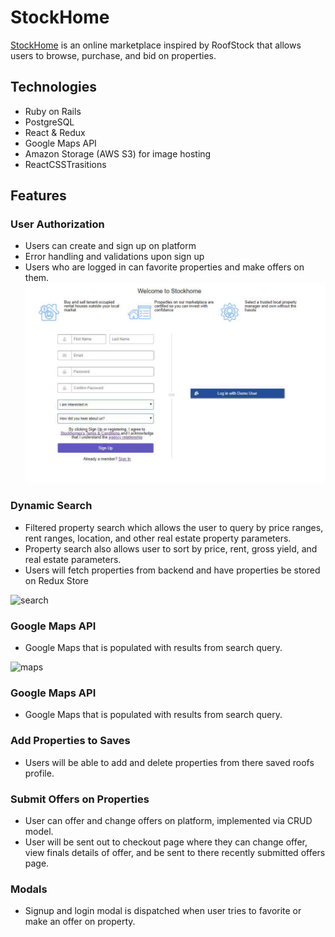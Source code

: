 # StockHome

[StockHome](https://stockhome-app.herokuapp.com/#/) is an online marketplace inspired by RoofStock that allows users to browse, purchase, and bid on properties.

## Technologies

* Ruby on Rails
* PostgreSQL
* React & Redux
* Google Maps API
* Amazon Storage (AWS S3) for image hosting
* ReactCSSTrasitions


## Features

### User Authorization
* Users can create and sign up on platform
* Error handling and validations upon sign up
* Users who are logged in can favorite properties and make offers on them.
 ![signup](/app/assets/images/signup.gif)


### Dynamic Search
* Filtered property search which allows the user to query by price ranges, rent ranges, location, and other real estate property parameters.
* Property search also allows user to sort by price, rent, gross yield, and real estate parameters.
* Users will fetch properties from backend and have properties be stored on Redux Store


![search](/app/assets/images/search.gif)

### Google Maps API
*  Google Maps that is populated with results from search query.

![maps](/app/assets/images/maps.gif)


### Google Maps API
*  Google Maps that is populated with results from search query.


### Add Properties to Saves
 * Users will be able to add and delete properties from there saved roofs profile.

### Submit Offers on Properties
*  User can offer and change offers on platform, implemented via CRUD model.
*  User will be sent out to checkout page where they can change offer, view finals details of offer, and be sent to there recently submitted offers page.

### Modals
* Signup and login modal is dispatched when user tries to favorite or make an offer on property.







